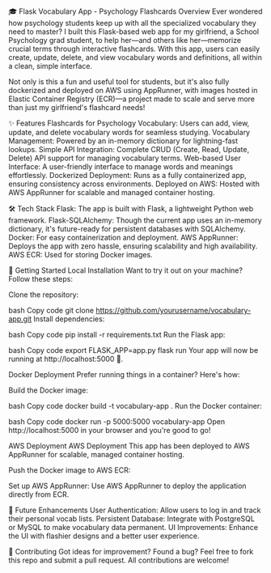 🎓 Flask Vocabulary App - Psychology Flashcards
Overview
Ever wondered how psychology students keep up with all the specialized vocabulary they need to master? I built this Flask-based web app for my girlfriend, a School Psychology grad student, to help her—and others like her—memorize crucial terms through interactive flashcards. With this app, users can easily create, update, delete, and view vocabulary words and definitions, all within a clean, simple interface.

Not only is this a fun and useful tool for students, but it's also fully dockerized and deployed on AWS using AppRunner, with images hosted in Elastic Container Registry (ECR)—a project made to scale and serve more than just my girlfriend's flashcard needs!

✨ Features
Flashcards for Psychology Vocabulary: Users can add, view, update, and delete vocabulary words for seamless studying.
Vocabulary Management: Powered by an in-memory dictionary for lightning-fast lookups.
Simple API Integration: Complete CRUD (Create, Read, Update, Delete) API support for managing vocabulary terms.
Web-based User Interface: A user-friendly interface to manage words and meanings effortlessly.
Dockerized Deployment: Runs as a fully containerized app, ensuring consistency across environments.
Deployed on AWS: Hosted with AWS AppRunner for scalable and managed container hosting.

🛠️ Tech Stack
Flask: The app is built with Flask, a lightweight Python web framework.
Flask-SQLAlchemy: Though the current app uses an in-memory dictionary, it's future-ready for persistent databases with SQLAlchemy.
Docker: For easy containerization and deployment.
AWS AppRunner: Deploys the app with zero hassle, ensuring scalability and high availability.
AWS ECR: Used for storing Docker images.

🚀 Getting Started
Local Installation
Want to try it out on your machine? Follow these steps:

Clone the repository:

bash
Copy code
git clone https://github.com/yourusername/vocabulary-app.git
Install dependencies:

bash
Copy code
pip install -r requirements.txt
Run the Flask app:

bash
Copy code
export FLASK_APP=app.py
flask run
Your app will now be running at http://localhost:5000 🎉.

Docker Deployment
Prefer running things in a container? Here's how:

Build the Docker image:

bash
Copy code
docker build -t vocabulary-app .
Run the Docker container:

bash
Copy code
docker run -p 5000:5000 vocabulary-app
Open http://localhost:5000 in your browser and you're good to go!

AWS Deployment
AWS Deployment This app has been deployed to AWS AppRunner for scalable, managed container hosting.

Push the Docker image to AWS ECR:

Set up AWS AppRunner: Use AWS AppRunner to deploy the application directly from ECR.

🌟 Future Enhancements
User Authentication: Allow users to log in and track their personal vocab lists.
Persistent Database: Integrate with PostgreSQL or MySQL to make vocabulary data permanent.
UI Improvements: Enhance the UI with flashier designs and a better user experience.

🤝 Contributing
Got ideas for improvement? Found a bug? Feel free to fork this repo and submit a pull request. All contributions are welcome!